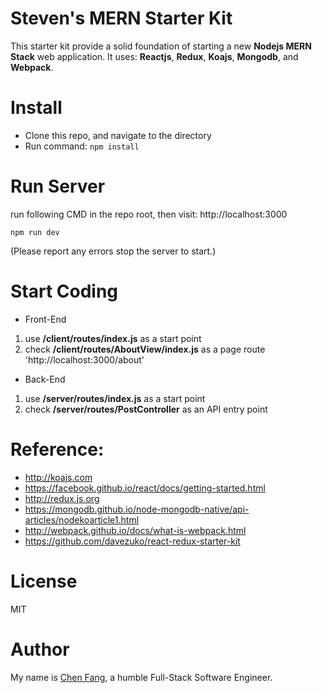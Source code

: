 # Steven's MERN Starter Kit
This starter kit provide a solid foundation of starting a new **Nodejs MERN Stack** web application.
It uses: **Reactjs**, **Redux**, **Koajs**, **Mongodb**, and **Webpack**.

# Install
* Clone this repo, and navigate to the directory
* Run command: ```npm install```

# Run Server
run following CMD in the repo root, then visit: http://localhost:3000
```
npm run dev
```
(Please report any errors stop the server to start.)

# Start Coding
* Front-End
1. use **/client/routes/index.js** as a start point
2. check **/client/routes/AboutView/index.js** as a page route 'http://localhost:3000/about'
* Back-End
1. use **/server/routes/index.js** as a start point
2. check **/server/routes/PostController** as an API entry point

# Reference:
* http://koajs.com
* https://facebook.github.io/react/docs/getting-started.html
* http://redux.js.org
* https://mongodb.github.io/node-mongodb-native/api-articles/nodekoarticle1.html
* http://webpack.github.io/docs/what-is-webpack.html
* https://github.com/davezuko/react-redux-starter-kit

# License
MIT

# Author
My name is [Chen Fang](https://chen-fang.com/), a humble Full-Stack Software Engineer.

